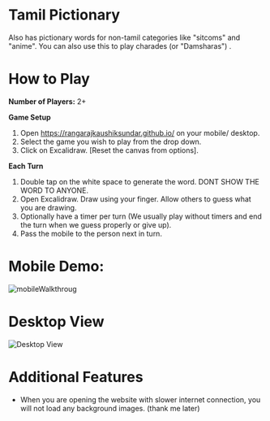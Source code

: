# Tamil Pictionary
Also has pictionary words for non-tamil categories like "sitcoms" and "anime". You can also use this to play charades (or "Damsharas") .

# How to Play
**Number of Players:** 2+

**Game Setup**
1. Open https://rangarajkaushiksundar.github.io/ on your mobile/ desktop.
2. Select the game you wish to play from the drop down.
3. Click on Excalidraw. [Reset the canvas from options].

**Each Turn**

1. Double tap on the white space to generate the word. DONT SHOW THE WORD TO ANYONE.
2. Open Excalidraw. Draw using your finger. Allow others to guess what you are drawing.
3. Optionally have a timer per turn (We usually play without timers and end the turn when we guess properly or give up).
4. Pass the mobile to the person next in turn.

# Mobile Demo:
![mobileWalkthroug](https://user-images.githubusercontent.com/17104137/168493772-b788c523-b5be-4ebd-84ab-6cf05b70cf9c.gif)

# Desktop View
![Desktop View](https://user-images.githubusercontent.com/17104137/168490464-cb9d305a-0b0f-4df5-a364-c7bbe3d3cd2e.gif)

# Additional Features
- When you are opening the website with slower internet connection, you will not load any background images. (thank me later)
